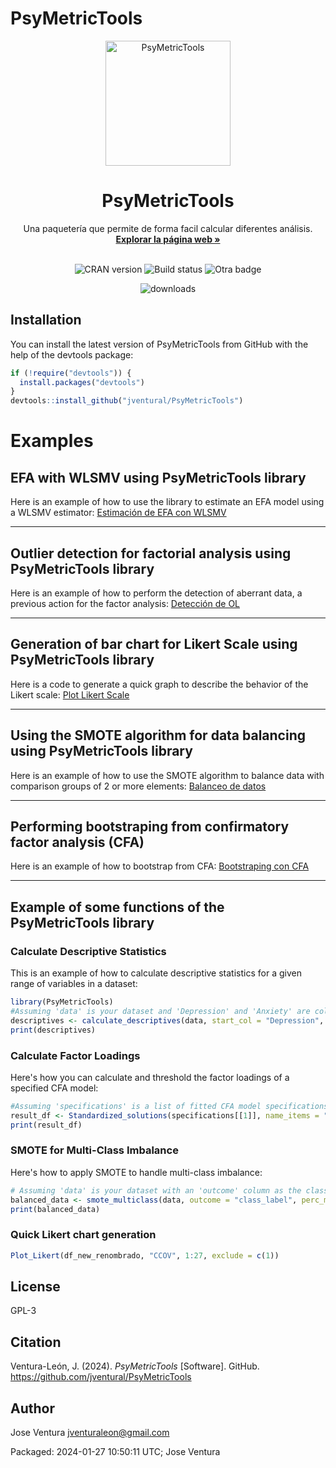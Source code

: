# PsyMetricTools

<p align="center">
  <img src="URL_DE_TU_IMAGEN" alt="PsyMetricTools" width="200" height="200"/>
</p>

<h1 align="center">PsyMetricTools</h1>

<p align="center">
    Una paquetería que permite de forma facil calcular diferentes análisis.
    <br />
    <a href="https://joseventuraleon.com/"><strong>Explorar la página web »</strong></a>
    <br />
    <br />
</p>

<!-- BADGES -->
<p align="center">
  <!-- Si tienes badges de CRAN, puedes incluirlos así: -->
  <img src="https://www.r-pkg.org/badges/version/EL_NOMBRE_DEL_PAQUETE" alt="CRAN version"/>
  <!-- Badges de estado del build -->
  <img src="URL_DEL_BADGE_DE_BUILD_STATUS" alt="Build status"/>
  <!-- Otras badges -->
  <img src="URL_DE_OTRA_BADGE" alt="Otra badge"/>
</p>

<!-- ESTADÍSTICAS -->
<p align="center">
  <!-- Estadísticas de descargas -->
  <img src="URL_DE_LA_BADGE_DE_DESCARGAS" alt="downloads"/>
  <!-- Otras estadísticas -->
  <!-- ... -->
</p>


## Installation
You can install the latest version of PsyMetricTools from GitHub with the help of the devtools package:
```r
if (!require("devtools")) {
  install.packages("devtools")
}
devtools::install_github("jventural/PsyMetricTools")
```

# Examples

## EFA with WLSMV using PsyMetricTools library
Here is an example of how to use the library to estimate an EFA model using a WLSMV estimator:
[Estimación de EFA con WLSMV](https://rpubs.com/jventural/EFA_Estimador_WLSMV)

-----

## Outlier detection for factorial analysis using PsyMetricTools library
Here is an example of how to perform the detection of aberrant data, a previous action for the factor analysis:
[Detección de OL](https://rpubs.com/jventural/Deteccion_OL_AF)

-----

## Generation of bar chart for Likert Scale using PsyMetricTools library
Here is a code to generate a quick graph to describe the behavior of the Likert scale:
[Plot Likert Scale](https://rpubs.com/jventural/Plot_Likert_Scale)

-----

## Using the SMOTE algorithm for data balancing using PsyMetricTools library
Here is an example of how to use the SMOTE algorithm to balance data with comparison groups of 2 or more elements:
[Balanceo de datos](https://rpubs.com/jventural/Balanceo_SMOTE)

-----

## Performing bootstraping from confirmatory factor analysis (CFA)
Here is an example of how to bootstrap from CFA:
[Bootstraping con CFA](https://rpubs.com/jventural/Bootstrapping_CFA)

-----


## Example of some functions of the PsyMetricTools library
### Calculate Descriptive Statistics
This is an example of how to calculate descriptive statistics for a given range of variables in a dataset:
```r
library(PsyMetricTools)
#Assuming 'data' is your dataset and 'Depression' and 'Anxiety' are column names
descriptives <- calculate_descriptives(data, start_col = "Depression", end_col = "Anxiety")
print(descriptives)
```
### Calculate Factor Loadings
Here's how you can calculate and threshold the factor loadings of a specified CFA model:
```r
#Assuming 'specifications' is a list of fitted CFA model specifications
result_df <- Standardized_solutions(specifications[[1]], name_items = "CCOV", apply_threshold = TRUE)
print(result_df)
```

### SMOTE for Multi-Class Imbalance
Here's how to apply SMOTE to handle multi-class imbalance:
```r
# Assuming 'data' is your dataset with an 'outcome' column as the class label
balanced_data <- smote_multiclass(data, outcome = "class_label", perc_maj = 100, k = 5)
print(balanced_data)
```

### Quick Likert chart generation
```r
Plot_Likert(df_new_renombrado, "CCOV", 1:27, exclude = c(1))
```

## License
GPL-3

## Citation
Ventura-León, J. (2024). _PsyMetricTools_ [Software]. GitHub. https://github.com/jventural/PsyMetricTools

## Author
Jose Ventura jventuraleon@gmail.com

Packaged: 2024-01-27 10:50:11 UTC; Jose Ventura

